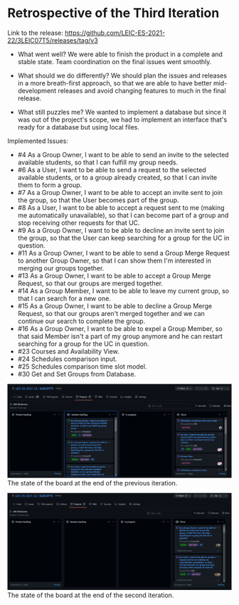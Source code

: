 # Retrospective of the Third Iteration

Link to the release: https://github.com/LEIC-ES-2021-22/3LEIC07T5/releases/tag/v3

- What went well?
We were able to finish the product in a complete and stable state. Team coordination on the final issues went smoothly.

- What should we do differently?
We should plan the issues and releases in a more breath-first approach, so that we are able to have better mid-development releases and avoid changing features to much in the final release. 

- What still puzzles me?
We wanted to implement a database but since it was out of the project's scope, we had to implement an interface that's ready for a database but using local files. 

Implemented Issues:

 - #4 As a Group Owner, I want to be able to send an invite to the selected available students, so that I can fulfill my group needs. 
 - #6 As a User, I want to be able to send a request to the selected available students, or to a group already created, so that I can invite them to form a group.
 - #7 As a Group Owner, I want to be able to accept an invite sent to join the group, so that the User becomes part of the group.
 - #8 As a User, I want to be able to accept a request sent to me (making me automatically unavailable), so that I can become part of a group and stop receiving other requests for that UC.
 - #9 As a Group Owner, I want to be able to decline an invite sent to join the group, so that the User can keep searching for a group for the UC in question.
 - #11 As a Group Owner, I want to be able to send a Group Merge Request to another Group Owner, so that I can show them I'm interested in merging our groups together.
 - #13 As a Group Owner, I want to be able to accept a Group Merge Request, so that our groups are merged together.
 - #14 As a Group Member, I want to be able to leave my current group, so that I can search for a new one.
 - #15 As a Group Owner, I want to be able to decline a Group Merge Request, so that our groups aren't merged together and we can continue our search to complete the group.
 - #16 As a Group Owner, I want to be able to expel a Group Member, so that said Member isn't a part of my group anymore and he can restart searching for a group for the UC in question.
 - #23 Courses and Availability View.
 - #24 Schedules comparison input.
 - #25 Schedules comparison time slot model.
 - #30 Get and Set Groups from Database.

![Board at Iteration 2](../images/BoardIteration2.png)
The state of the board at the end of the previous iteration.


![Board at Iteration 3](../images/BoardIteration3.png)
The state of the board at the end of the second iteration.
